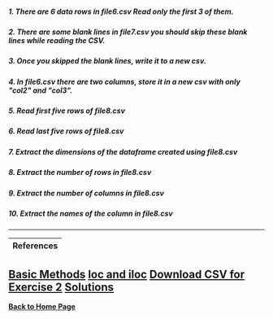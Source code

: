 ##### 1. There are 6 data rows in file6.csv Read only the first 3 of them.

##### 2. There are some blank lines in file7.csv you should skip these blank lines while reading the CSV.

##### 3. Once you skipped the blank lines, write it to a new csv. 

##### 4. In file6.csv there are two columns, store it in a new csv with only "col2" and "col3".

##### 5. Read first five rows of file8.csv

##### 6. Read last five rows of file8.csv

##### 7. Extract the dimensions of the dataframe created using file8.csv

##### 8. Extract the number of rows in file8.csv

##### 9. Extract the number of columns in file8.csv

##### 10. Extract the names of the column in file8.csv 

---
| References |
| ---------- |
**[Basic Methods](https://github.com/RahulRoy-rsp/Learn_Pandas/blob/main/base.md)**
**[loc and iloc](https://github.com/RahulRoy-rsp/Learn_Pandas/blob/main/selections.md)**
**[Download CSV for Exercise 2](https://github.com/RahulRoy-rsp/Learn_Pandas/blob/main/Exercise-2)**
**[Solutions](https://github.com/RahulRoy-rsp/Learn_Pandas/blob/main/Exercise-2/solutions.ipynb)**
---
**[Back to Home Page](https://github.com/RahulRoy-rsp/Learn_Pandas)**
